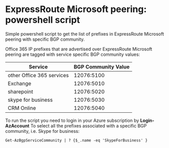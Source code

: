 <properties
   pageTitle="ExpressRoute Microsoft peering: powershell script to get the list of prefixes associated with BGP Community"
   description="ExpressRoute Microsoft peering: powershell script to get the list of prefixes associated with BGP Community"
   services=""
   documentationCenter="na"
   authors="fabferri"
   manager=""
   editor=""/>

<tags
   ms.service="Azure-ExpressRoute-Microsoft peering"
   ms.devlang="powershell"
   ms.topic="script"
   ms.tgt_pltfrm="na"
   ms.workload="na"
   ms.date="05/01/2018"
   ms.author="fabferri" />

# ExpressRoute Microsoft peering: powershell script
Simple powershell script to get the list of prefixes in ExpressRoute Microsoft peering with specific BGP community.

Office 365 IP prefixes that are advertised over ExpressRoute Microsoft peering are tagged with service specific BGP community values:



| Service                  | BGP Community Value |
|--------------------------|---------------------|
| other Office 365 services| 12076:5100          |
| Exchange                 | 12076:5010          |
| sharepoint               | 12076:5020          |
| skype for business       | 12076:5030          |
| CRM Online               | 12076:5040          |

To run the script you need to login in your Azure subscription by **Login-AzAccount**
To select all the prefixes associated with a specific BGP community, i.e. Skype for business:

```console
Get-AzBgpServiceCommunity | ? {$_.name -eq 'SkypeForBusiness' }
```